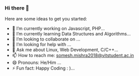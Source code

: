 ### Hi there 👋


Here are some ideas to get you started:

- 🔭 I’m currently working on Javascript, PHP...
- 🌱 I’m currently learning Data Structures and Algorithms...
- 👯 I’m looking to collaborate on ...
- 🤔 I’m looking for help with ...
- 💬 Ask me about Linux, Web Development, C/C++...
- 📫 How to reach me: somesh.mishra2018@vitstudent.ac.in 
- 😄 Pronouns: He/Him ...
- ⚡ Fun fact: Happy Coding : )...


